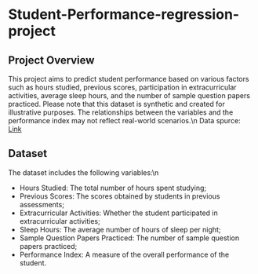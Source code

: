 # Student-Performance-regression-project

## Project Overview
This project aims to predict student performance based on various factors such as hours studied, previous scores, participation in extracurricular activities, average sleep hours, and the number of sample question papers practiced. Please note that this dataset is synthetic and created for illustrative purposes. The relationships between the variables and the performance index may not reflect real-world scenarios.\n
Data spurce: [Link](https://www.kaggle.com/datasets/nikhil7280/student-performance-multiple-linear-regression)

## Dataset
The dataset includes the following variables:\n

<ul>
  <li>Hours Studied: The total number of hours spent studying;</li>
  <li>Previous Scores: The scores obtained by students in previous assessments;</li>
  <li>Extracurricular Activities: Whether the student participated in extracurricular activities;</li>
  <li>Sleep Hours: The average number of hours of sleep per night;</li>
  <li>Sample Question Papers Practiced: The number of sample question papers practiced;</li>
  <li>Performance Index: A measure of the overall performance of the student.</li>
</ul>
